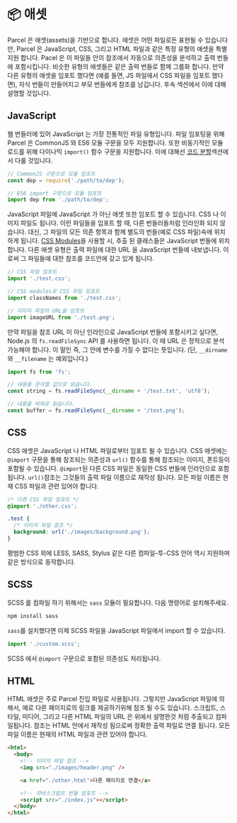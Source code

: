 # 📦 애셋

Parcel 은 애셋(assets)을 기반으로 합니다. 애셋은 어떤 파일로든 표현될 수 있습니다만, Parcel 은 JavaScript, CSS, 그리고 HTML 파일과 같은 특정 유형의 애셋을 특별 지원 합니다. Pacel 은 이 파일들 안의 참조에서 자동으로 의존성을 분석하고 출력 번들에 포함시킵니다. 비슷한 유형의 애셋들은 같은 출력 번들로 함께 그룹화 합니다. 만약 다른 유형의 애셋을 임포트 했다면 (예를 들면, JS 파일에서 CSS 파일을 임포트 했다면), 자식 번들이 만들어지고 부모 번들에게 참조를 남깁니다. 후속 섹션에서 이에 대해 설명할 것입니다.

## JavaScript

웹 번들러에 있어 JavaScript 는 가장 전통적인 파일 유형입니다. 파일 임포팅을 위해 Parcel 은 CommonJS 와 ES6 모듈 구문을 모두 지원합니다. 또한 비동기적인 모듈 로드를 위해 다이나믹 `import()` 함수 구문을 지원합니다. 이에 대해선 [코드 분할](code_splitting.html)섹션에서 다룰 것입니다.

```javascript
// CommonJS 구문으로 모듈 임포트
const dep = require('./path/to/dep');

// ES6 import 구문으로 모듈 임포트
import dep from './path/to/dep';
```

JavaScript 파일에 JavaScript 가 아닌 애셋 또한 임포트 할 수 있습니다. CSS 나 이미지 파일도 됩니다. 이런 파일들을 임포트 할 때, 다른 번들러들처럼 인라인화 되지 않습니다. 대신, 그 파일의 모든 의존 항목과 함께 별도의 번들(예로 CSS 파일)속에 위치하게 됩니다. [CSS Modules](https://github.com/css-modules/css-modules)을 사용할 시, 추출 된 클래스들은 JavaScript 번들에 위치합니다. 다른 애셋 유형은 출력 파일에 대한 URL 을 JavaScript 번들에 내보냅니다. 이로써 그 파일들에 대한 참조를 코드안에 갖고 있게 됩니다.

```javascript
// CSS 파일 임포트
import './test.css';

// CSS modules로 CSS 파일 임포트
import classNames from './test.css';

// 이미지 파일의 URL을 임포트
import imageURL from './test.png';
```

만약 파일을 참조 URL 이 아닌 인라인으로 JavaScript 번들에 포함시키고 싶다면, Node.js 의 `fs.readFileSync` API 를 사용하면 됩니다. 이 때 URL 은 정적으로 분석 가능해야 합니다. 이 말인 즉, 그 안에 변수를 가질 수 없다는 뜻입니다. (단, `__dirname` 와 `__filename` 는 예외입니다.)

```javascript
import fs from 'fs';

// 내용을 문자열 값으로 읽습니다.
const string = fs.readFileSync(__dirname + '/test.txt', 'utf8');

// 내용을 버퍼로 읽습니다.
const buffer = fs.readFileSync(__dirname + '/test.png');
```

## CSS

CSS 애셋은 JavaScript 나 HTML 파일로부터 임포트 될 수 있습니다. CSS 애셋에는 `@import` 구문을 통해 참조되는 의존성과 `url()` 함수를 통해 참조되는 이미지, 폰트등이 포함될 수 있습니다. `@import`된 다른 CSS 파일은 동일한 CSS 번들에 인라인으로 포함됩니다. `url()`참조는 그것들의 출력 파일 이름으로 재작성 됩니다. 모든 파일 이름은 현재 CSS 파일과 관련 있어야 합니다.

```css
/* 다른 CSS 파일 임포트 */
@import './other.css';

.test {
  /* 이미지 파일 참조 */
  background: url('./images/background.png');
}
```

평범한 CSS 외에 LESS, SASS, Stylus 같은 다른 컴파일-투-CSS 언어 역시 지원하며 같은 방식으로 동작합니다.

## SCSS

SCSS 를 컴파일 하기 위해서는 `sass` 모듈이 필요합니다. 다음 명령어로 설치해주세요.

```bash
npm install sass
```

`sass`를 설치했다면 이제 SCSS 파일을 JavaScript 파일에서 import 할 수 있습니다.

```javascript
import './custom.scss';
```

SCSS 에서 `@import` 구문으로 포함된 의존성도 처리됩니다.

## HTML

HTML 애셋은 주로 Parcel 진입 파일로 사용됩니다. 그렇지만 JavaScript 파일에 의해서, 예로 다른 페이지로의 링크를 제공하기위해 참조 될 수도 있습니다. 스크립트, 스타일, 미디어, 그리고 다른 HTML 파일의 URL 은 위에서 설명한것 처럼 추출되고 컴파일됩니다. 참조는 HTML 안에서 재작성 됨으로써 정확한 출력 파일로 연결 됩니다. 모든 파일 이름은 현재의 HTML 파일과 관련 있어야 합니다.

```html
<html>
  <body>
    <!-- 이미지 파일 참조 -->
    <img src="./images/header.png" />

    <a href="./other.html">다른 페이지로 연결</a>

    <!-- 자바스크립트 번들 임포트 -->
    <script src="./index.js"></script>
  </body>
</html>
```
